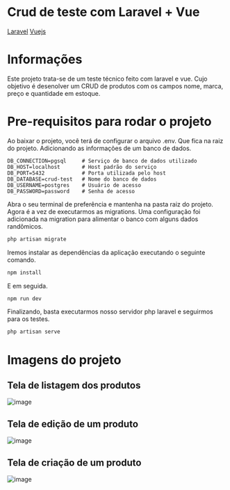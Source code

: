 # Crud de teste com Laravel + Vue
[Laravel](https://laravel.com)
[Vuejs](https://vuejs.org)

# Informações
Este projeto trata-se de um teste técnico feito com laravel e vue. Cujo objetivo é desenolver um CRUD de produtos com os campos nome, marca, preço e quantidade em estoque.

# Pre-requisitos para rodar o projeto
Ao baixar o projeto, você terá de configurar o arquivo .env. Que fica na raiz do projeto. Adicionando as informações de um banco de dados.
```env
DB_CONNECTION=pgsql     # Serviço de banco de dados utilizado
DB_HOST=localhost       # Host padrão do serviço
DB_PORT=5432            # Porta utilizada pelo host
DB_DATABASE=crud-test   # Nome do banco de dados
DB_USERNAME=postgres    # Usuário de acesso
DB_PASSWORD=password    # Senha de acesso
```

Abra o seu terminal de preferência e mantenha na pasta raiz do projeto. Agora é a vez de executarmos as migrations. Uma configuração foi adicionada na migration para alimentar o banco com alguns dados randômicos.
```sh
php artisan migrate
```

Iremos instalar as dependências da aplicação executando o seguinte comando.
```sh
npm install
```
E em seguida.
```sh
npm run dev
```
Finalizando, basta executarmos nosso servidor php laravel e seguirmos para os testes.
```sh
php artisan serve
```
# Imagens do projeto
## Tela de listagem dos produtos
![image](https://user-images.githubusercontent.com/16859195/124271615-0da9e900-db14-11eb-97a7-4f4924e9f1f9.png)
## Tela de edição de um produto 
![image](https://user-images.githubusercontent.com/16859195/124271670-1d293200-db14-11eb-8171-87df188da4f7.png)
## Tela de criação de um produto
![image](https://user-images.githubusercontent.com/16859195/124271706-2a462100-db14-11eb-8932-3cc4c1409d50.png)

